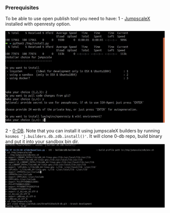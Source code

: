 ### Prerequisites

To be able to use open publish tool you need to have:
1 - [JumpscaleX](https://github.com/threefoldtech/jumpscaleX/blob/development/docs/Installation/install.md) 
installed with openresty option.

![Openresty Option](JSX_install.jpg)


2 - [0-DB](https://github.com/threefoldtech/0-db). Note that you can install it using jumpscaleX builders
by running `kosmos 'j.builders.db.zdb.install()'`. It will clone 0-db repo, build binary and put it into your sandbox bin dir.
![Zdb_install](Zdb_install.jpg)

